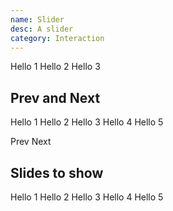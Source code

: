 ```yaml
---
name: Slider
desc: A slider
category: Interaction
---
```


<core-knobs element="core-slider">
<core-slider navigation >
  <core-slider-item name="first">
    <core-box depth="sm" bg="ui-weak" padding="lg">Hello 1</core-box>
  </core-slider-item>
  <core-slider-item name="second">
    <core-box depth="sm" bg="ui-weak" padding="lg">Hello 2</core-box>
  </core-slider-item>
  <core-slider-item name="third">
    <core-box depth="sm" bg="ui-weak" padding="lg">Hello 3</core-box>
  </core-slider-item>
</core-slider>
</core-knobs>

## Prev and Next

<core-knobs hideProps hideEvents element="core-slider">
<core-slider id="Controls">
  <core-slider-item name="first">
    <core-box depth="sm" bg="ui-weak" padding="lg">Hello 1</core-box>
  </core-slider-item>
  <core-slider-item name="second">
    <core-box depth="sm" bg="ui-weak" padding="lg">Hello 2</core-box>
  </core-slider-item>
  <core-slider-item name="third">
    <core-box depth="sm" bg="ui-weak" padding="lg">Hello 3</core-box>
  </core-slider-item>
  <core-slider-item name="fourth">
    <core-box depth="sm" bg="ui-weak" padding="lg">Hello 4</core-box>
  </core-slider-item>
  <core-slider-item name="fifth">
    <core-box depth="sm" bg="ui-weak" padding="lg">Hello 5</core-box>
  </core-slider-item>
</core-slider>

<core-button onclick="Controls.prev()">Prev</core-button>
<core-button onclick="Controls.next()">Next</core-button>

</core-knobs>

## Slides to show

<core-knobs  element="core-slider">
<style>
  .three {
    --core-slider-item-gap: var(--core-space-md);
    --core-slider-padding: var(--core-space-md);
    --core-slider-item-width: 33.33%;
  }
</style>

<core-slider class="three" snap-align="center">
  <core-slider-item name="first">
    <core-box depth="sm" bg="ui-weak" padding="lg">Hello 1</core-box>
  </core-slider-item>
  <core-slider-item name="second">
    <core-box depth="sm" bg="ui-weak" padding="lg">Hello 2</core-box>
  </core-slider-item>
  <core-slider-item name="third">
    <core-box depth="sm" bg="ui-weak" padding="lg">Hello 3</core-box>
  </core-slider-item>
  <core-slider-item name="fourth">
    <core-box depth="sm" bg="ui-weak" padding="lg">Hello 4</core-box>
  </core-slider-item>
  <core-slider-item name="fifth">
    <core-box depth="sm" bg="ui-weak" padding="lg">Hello 5</core-box>
  </core-slider-item>
</core-slider>
</core-knobs>
